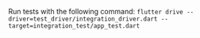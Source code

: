 Run tests with the following command:
`flutter drive --driver=test_driver/integration_driver.dart --target=integration_test/app_test.dart`